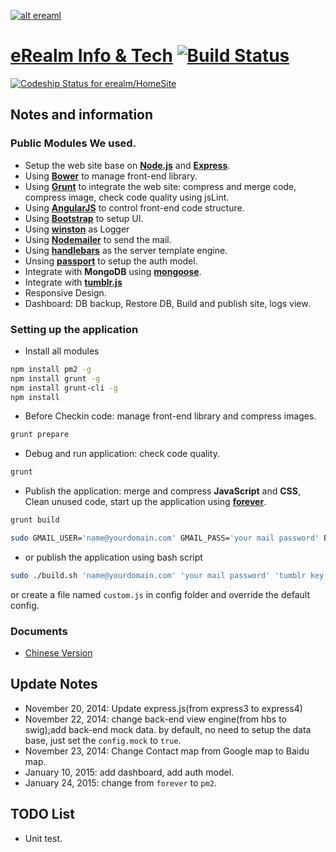[![alt ereaml](https://raw.github.com/erealm/HomeSite/master/public/images/erealm.png)](http://www.erealm.cn)
# [eRealm Info & Tech](http://www.erealm.cn)  [![Build Status](https://travis-ci.org/erealm/HomeSite.svg?branch=master)](http://travis-ci.org/erealm/HomeSite)
[ ![Codeship Status for erealm/HomeSite](https://www.codeship.io/projects/1f17b940-2f28-0132-d05d-4e682e9b5dbd/status)](https://www.codeship.io/projects/39458)

## Notes and information
### Public Modules We used.
* Setup the web site base on [**Node.js**](http://nodejs.org/) and [**Express**](http://expressjs.com/).
* Using [**Bower**](http://bower.io) to manage front-end library.
* Using [**Grunt**](http://gruntjs.com) to integrate the web site: compress and merge code, compress image, check code quality using jsLint.
* Using [**AngularJS**](https://angularjs.org/) to control front-end code structure.
* Using [**Bootstrap**](http://getbootstrap.com/) to setup UI.
* Using [**winston**](https://github.com/flatiron/winston) as Logger
* Using [**Nodemailer**](https://github.com/andris9/Nodemailer) to send the mail.
* Using [**handlebars**](https://www.npmjs.org/package/handlebars) as the server template engine.
* Unsing [**passport**](https://github.com/jaredhanson/passport) to setup the auth model.
* Integrate with **MongoDB** using [**mongoose**](http://mongoosejs.com/).
* Integrate with [**tumblr.js**](https://github.com/tumblr/tumblr.js/)
* Responsive Design.
* Dashboard: DB backup, Restore DB, Build and publish site, logs view.

### Setting up the application
 * Install all modules
```bash
npm install pm2 -g
npm install grunt -g
npm install grunt-cli -g
npm install
```
* Before Checkin code: manage front-end library and compress images.
```bash
grunt prepare
```
* Debug and run application: check code quality.
```bash
grunt
```
* Publish the application: merge and compress **JavaScript** and **CSS**, Clean unused code, start up the application using [**forever**](https://github.com/nodejitsu/forever).
```bash
grunt build
``` 
```bash
sudo GMAIL_USER='name@yourdomain.com' GMAIL_PASS='your mail password' BLOG_KEY='tumblr key' pm2 start app.js
``` 
* or publish the application using bash script
```bash
sudo ./build.sh 'name@yourdomain.com' 'your mail password' 'tumblr key'
```
or create a file named `custom.js` in config folder and override the default config.

### Documents
* [Chinese Version](http://blog.erealm.cn/font-end/home/2014/11/02/erealm-home-opensource-nodejs.html)

## Update Notes
* November 20, 2014: Update express.js(from express3 to express4)
* November 22, 2014: change back-end view engine(from hbs to swig);add back-end mock data. by default, no need to setup the data base, just set the `config.mock` to `true`.
* November 23, 2014: Change Contact map from Google map to Baidu map.
* January 10, 2015: add dashboard, add auth model.
* January 24, 2015: change from `forever` to `pm2`.

## TODO List
* Unit test.